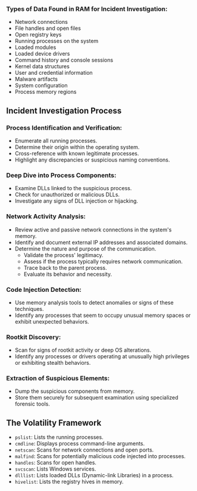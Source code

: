 ### Types of Data Found in RAM for Incident Investigation:

- Network connections
- File handles and open files
- Open registry keys
- Running processes on the system
- Loaded modules
- Loaded device drivers
- Command history and console sessions
- Kernel data structures
- User and credential information
- Malware artifacts
- System configuration
- Process memory regions



## Incident Investigation Process

### Process Identification and Verification:
- Enumerate all running processes.
- Determine their origin within the operating system.
- Cross-reference with known legitimate processes.
- Highlight any discrepancies or suspicious naming conventions.

### Deep Dive into Process Components:
- Examine DLLs linked to the suspicious process.
- Check for unauthorized or malicious DLLs.
- Investigate any signs of DLL injection or hijacking.

### Network Activity Analysis:
- Review active and passive network connections in the system's memory.
- Identify and document external IP addresses and associated domains.
- Determine the nature and purpose of the communication.
  - Validate the process' legitimacy.
  - Assess if the process typically requires network communication.
  - Trace back to the parent process.
  - Evaluate its behavior and necessity.

### Code Injection Detection:
- Use memory analysis tools to detect anomalies or signs of these techniques.
- Identify any processes that seem to occupy unusual memory spaces or exhibit unexpected behaviors.

### Rootkit Discovery:
- Scan for signs of rootkit activity or deep OS alterations.
- Identify any processes or drivers operating at unusually high privileges or exhibiting stealth behaviors.

### Extraction of Suspicious Elements:
- Dump the suspicious components from memory.
- Store them securely for subsequent examination using specialized forensic tools.


## The Volatility Framework

- `pslist`: Lists the running processes.
- `cmdline`: Displays process command-line arguments.
- `netscan`: Scans for network connections and open ports.
- `malfind`: Scans for potentially malicious code injected into processes.
- `handles`: Scans for open handles.
- `svcscan`: Lists Windows services.
- `dlllist`: Lists loaded DLLs (Dynamic-link Libraries) in a process.
- `hivelist`: Lists the registry hives in memory.

  
